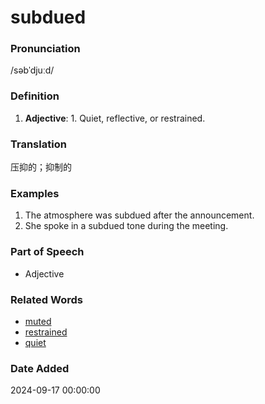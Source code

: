 # subdued
### Pronunciation
/səbˈdjuːd/
### Definition
1. **Adjective**: 1. Quiet, reflective, or restrained.
### Translation
压抑的；抑制的
### Examples
1. The atmosphere was subdued after the announcement.
2. She spoke in a subdued tone during the meeting.
### Part of Speech
- Adjective
### Related Words
- [muted](muted.md)
- [restrained](restrained.md)
- [quiet](quiet.md)
### Date Added
2024-09-17 00:00:00